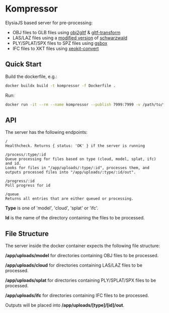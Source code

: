 # Kompressor

ElysiaJS based server for pre-processing:
- OBJ files to GLB files using [obj2gltf](https://github.com/CesiumGS/obj2gltf) & [gltf-transform](https://github.com/donmccurdy/glTF-Transform)
- LAS/LAZ files using a [modified version](https://github.com/HeyItsBATMAN/schwarzwald) of [schwarzwald](https://github.com/igd-geo/schwarzwald)
- PLY/SPLAT/SPX files to SPZ files using [gsbox](https://github.com/gotoeasy/gsbox)
- IFC files to XKT files using [xeokit-convert](https://github.com/xeokit/xeokit-convert)

## Quick Start

Build the dockerfile, e.g.:
```sh
docker buildx build -t kompressor -f Dockerfile .
```

Run:
```sh
docker run -it --rm --name kompressor --publish 7999:7999 -v /path/to/files:/app/uploads kompressor:latest
```

## API

The server has the following endpoints:
```
/
Healthcheck. Returns { status: 'OK' } if the server is running

/process/:type/:id
Queue processing for files based on type (cloud, model, splat, ifc) and id.
Looks for files in "/app/uploads/:type/:id", processes them, and outputs processed files into "/app/uploads/:type/:id/out".

/progress/:id
Poll progress for id

/queue
Returns all entries that are either queued or processing.
```

**Type** is one of 'model', 'cloud', 'splat' or 'ifc'.

**Id** is the name of the directory containing the files to be processed.

## File Structure

The server inside the docker container expects the following file structure:

**/app/uploads/model** for directories containing OBJ files to be processed.

**/app/uploads/cloud** for directories containing LAS/LAZ files to be processed.

**/app/uploads/splat** for directories containing PLY/SPLAT/SPX files to be processed.

**/app/uploads/ifc** for directories containing IFC files to be processed.

Outputs will be placed into **/app/uploads/[type]/[id]/out**.
